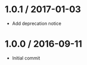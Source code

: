 1.0.1 / 2017-01-03
==================
- Add deprecation notice

1.0.0 / 2016-09-11
==================
- Initial commit
